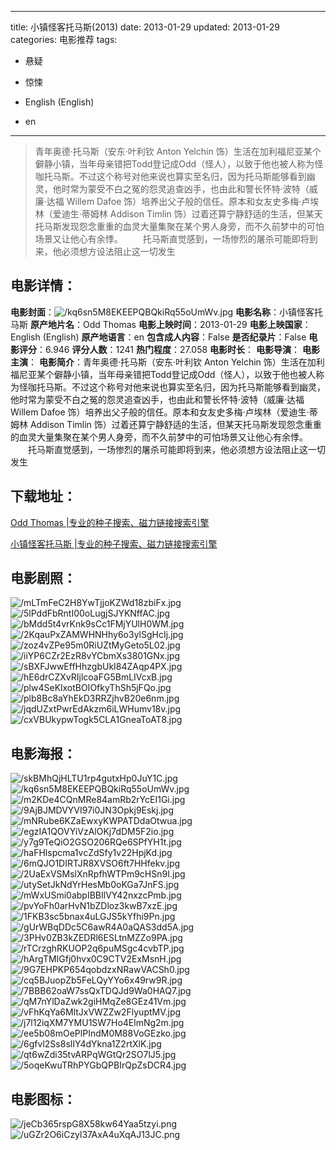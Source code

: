 
---
title: 小镇怪客托马斯(2013)
date: 2013-01-29
updated: 2013-01-29
categories: 电影推荐
tags:
- 悬疑
- 惊悚

- English (English)
- en
---


> 青年奥德·托马斯（安东·叶利钦 Anton Yelchin 饰）生活在加利福尼亚某个僻静小镇，当年母亲错把Todd登记成Odd（怪人），以致于他也被人称为怪咖托马斯。不过这个称号对他来说也算实至名归，因为托马斯能够看到幽灵，他时常为蒙受不白之冤的怨灵追查凶手，也由此和警长怀特·波特（威廉·达福 Willem Dafoe 饰）培养出父子般的信任。原本和女友史多梅·卢埃林（爱迪生·蒂姆林 Addison Timlin 饰）过着还算宁静舒适的生活，但某天托马斯发现怨念重重的血灵大量集聚在某个男人身旁，而不久前梦中的可怕场景又让他心有余悸。  　　托马斯直觉感到，一场惨烈的屠杀可能即将到来，他必须想方设法阻止这一切发生

## **电影详情**：

**电影封面**：<img src="https://image.tmdb.org/t/p/w200/kq6sn5M8EKEEPQBQkiRq55oUmWv.jpg" alt="/kq6sn5M8EKEEPQBQkiRq55oUmWv.jpg" title="/kq6sn5M8EKEEPQBQkiRq55oUmWv.jpg">
**电影名称**：小镇怪客托马斯
**原产地片名**：Odd Thomas
**电影上映时间**：2013-01-29
**电影上映国家**：English (English)
**原产地语言**：en
**包含成人内容**：False
**是否纪录片**：False
**电影评分**：6.946
**评分人数**：1241
**热门程度**：27.058
**电影时长**：
**电影导演**：
**电影主演**：
**电影简介**：青年奥德·托马斯（安东·叶利钦 Anton Yelchin 饰）生活在加利福尼亚某个僻静小镇，当年母亲错把Todd登记成Odd（怪人），以致于他也被人称为怪咖托马斯。不过这个称号对他来说也算实至名归，因为托马斯能够看到幽灵，他时常为蒙受不白之冤的怨灵追查凶手，也由此和警长怀特·波特（威廉·达福 Willem Dafoe 饰）培养出父子般的信任。原本和女友史多梅·卢埃林（爱迪生·蒂姆林 Addison Timlin 饰）过着还算宁静舒适的生活，但某天托马斯发现怨念重重的血灵大量集聚在某个男人身旁，而不久前梦中的可怕场景又让他心有余悸。  　　托马斯直觉感到，一场惨烈的屠杀可能即将到来，他必须想方设法阻止这一切发生

## **下载地址**：
[Odd Thomas |专业的种子搜索、磁力链接搜索引擎](https://movie.amd794.com:2083/?search=Odd%20Thomas&ordering=&mode=match_phrase&page_size=10&page=1)

[小镇怪客托马斯 |专业的种子搜索、磁力链接搜索引擎](https://movie.amd794.com:2083/?search=%E5%B0%8F%E9%95%87%E6%80%AA%E5%AE%A2%E6%89%98%E9%A9%AC%E6%96%AF&ordering=&mode=match_phrase&page_size=10&page=1)
 

## **电影剧照**：
<img src="https://image.tmdb.org/t/p/original/mLTmFeC2H8YwTjjoKZWd18zbiFx.jpg" alt="/mLTmFeC2H8YwTjjoKZWd18zbiFx.jpg" title="/mLTmFeC2H8YwTjjoKZWd18zbiFx.jpg"><img src="https://image.tmdb.org/t/p/original/5lPddFbRntI00oLugjSJYKNffAC.jpg" alt="/5lPddFbRntI00oLugjSJYKNffAC.jpg" title="/5lPddFbRntI00oLugjSJYKNffAC.jpg"><img src="https://image.tmdb.org/t/p/original/bMdd5t4vrKnk9sCc1FMjYUlH0WM.jpg" alt="/bMdd5t4vrKnk9sCc1FMjYUlH0WM.jpg" title="/bMdd5t4vrKnk9sCc1FMjYUlH0WM.jpg"><img src="https://image.tmdb.org/t/p/original/2KqauPxZAMWHNHhy6o3ylSgHcIj.jpg" alt="/2KqauPxZAMWHNHhy6o3ylSgHcIj.jpg" title="/2KqauPxZAMWHNHhy6o3ylSgHcIj.jpg"><img src="https://image.tmdb.org/t/p/original/zoz4vZPe95m0RiUZtMyGeto5L02.jpg" alt="/zoz4vZPe95m0RiUZtMyGeto5L02.jpg" title="/zoz4vZPe95m0RiUZtMyGeto5L02.jpg"><img src="https://image.tmdb.org/t/p/original/iiYP6CZr2EzR8vYCbmXs3801GNx.jpg" alt="/iiYP6CZr2EzR8vYCbmXs3801GNx.jpg" title="/iiYP6CZr2EzR8vYCbmXs3801GNx.jpg"><img src="https://image.tmdb.org/t/p/original/sBXFJwwEffHhzgbUkI84ZAqp4PX.jpg" alt="/sBXFJwwEffHhzgbUkI84ZAqp4PX.jpg" title="/sBXFJwwEffHhzgbUkI84ZAqp4PX.jpg"><img src="https://image.tmdb.org/t/p/original/hE6drCZXvRIjlcoaFG5BmLIVcxB.jpg" alt="/hE6drCZXvRIjlcoaFG5BmLIVcxB.jpg" title="/hE6drCZXvRIjlcoaFG5BmLIVcxB.jpg"><img src="https://image.tmdb.org/t/p/original/plw4SeKlxotBOIOfkyThSh5jFQo.jpg" alt="/plw4SeKlxotBOIOfkyThSh5jFQo.jpg" title="/plw4SeKlxotBOIOfkyThSh5jFQo.jpg"><img src="https://image.tmdb.org/t/p/original/plb8Bc8aYhEkD3RRZjhvB20e6nm.jpg" alt="/plb8Bc8aYhEkD3RRZjhvB20e6nm.jpg" title="/plb8Bc8aYhEkD3RRZjhvB20e6nm.jpg"><img src="https://image.tmdb.org/t/p/original/jqdUZxtPwrEdAkzm6iLWHumv18v.jpg" alt="/jqdUZxtPwrEdAkzm6iLWHumv18v.jpg" title="/jqdUZxtPwrEdAkzm6iLWHumv18v.jpg"><img src="https://image.tmdb.org/t/p/original/cxVBUkypwTogk5CLA1GneaToAT8.jpg" alt="/cxVBUkypwTogk5CLA1GneaToAT8.jpg" title="/cxVBUkypwTogk5CLA1GneaToAT8.jpg">

## **电影海报**：
<img src="https://image.tmdb.org/t/p/original/skBMhQjHLTU1rp4gutxHp0JuY1C.jpg" alt="/skBMhQjHLTU1rp4gutxHp0JuY1C.jpg" title="/skBMhQjHLTU1rp4gutxHp0JuY1C.jpg"><img src="https://image.tmdb.org/t/p/original/kq6sn5M8EKEEPQBQkiRq55oUmWv.jpg" alt="/kq6sn5M8EKEEPQBQkiRq55oUmWv.jpg" title="/kq6sn5M8EKEEPQBQkiRq55oUmWv.jpg"><img src="https://image.tmdb.org/t/p/original/m2KDe4CQnMRe84amRb2rYcEI1Gi.jpg" alt="/m2KDe4CQnMRe84amRb2rYcEI1Gi.jpg" title="/m2KDe4CQnMRe84amRb2rYcEI1Gi.jpg"><img src="https://image.tmdb.org/t/p/original/9AjBJMDVYVI97i0JN3Opkj9Eskj.jpg" alt="/9AjBJMDVYVI97i0JN3Opkj9Eskj.jpg" title="/9AjBJMDVYVI97i0JN3Opkj9Eskj.jpg"><img src="https://image.tmdb.org/t/p/original/mNRube6KZaEwxyKWPATDdaOtwua.jpg" alt="/mNRube6KZaEwxyKWPATDdaOtwua.jpg" title="/mNRube6KZaEwxyKWPATDdaOtwua.jpg"><img src="https://image.tmdb.org/t/p/original/egzIA1QOVYiVzAlOKj7dDM5F2io.jpg" alt="/egzIA1QOVYiVzAlOKj7dDM5F2io.jpg" title="/egzIA1QOVYiVzAlOKj7dDM5F2io.jpg"><img src="https://image.tmdb.org/t/p/original/y7g9TeQiO2GSO206RQe6SPfYH1t.jpg" alt="/y7g9TeQiO2GSO206RQe6SPfYH1t.jpg" title="/y7g9TeQiO2GSO206RQe6SPfYH1t.jpg"><img src="https://image.tmdb.org/t/p/original/haFHlspcma1vcZdSfy1v22HpjKd.jpg" alt="/haFHlspcma1vcZdSfy1v22HpjKd.jpg" title="/haFHlspcma1vcZdSfy1v22HpjKd.jpg"><img src="https://image.tmdb.org/t/p/original/6mQJO1DIRTJR8XVSO6ft7HHfekv.jpg" alt="/6mQJO1DIRTJR8XVSO6ft7HHfekv.jpg" title="/6mQJO1DIRTJR8XVSO6ft7HHfekv.jpg"><img src="https://image.tmdb.org/t/p/original/2UaExVSMslXnRpfhWTPm9cHSn9I.jpg" alt="/2UaExVSMslXnRpfhWTPm9cHSn9I.jpg" title="/2UaExVSMslXnRpfhWTPm9cHSn9I.jpg"><img src="https://image.tmdb.org/t/p/original/utySetJkNdYrHesMb0oKGa7JnFS.jpg" alt="/utySetJkNdYrHesMb0oKGa7JnFS.jpg" title="/utySetJkNdYrHesMb0oKGa7JnFS.jpg"><img src="https://image.tmdb.org/t/p/original/mWxUSmi0abpIBBIlVY42nxzcPmb.jpg" alt="/mWxUSmi0abpIBBIlVY42nxzcPmb.jpg" title="/mWxUSmi0abpIBBIlVY42nxzcPmb.jpg"><img src="https://image.tmdb.org/t/p/original/pvYoFh0arHvN1bZDloz3kwB7xzE.jpg" alt="/pvYoFh0arHvN1bZDloz3kwB7xzE.jpg" title="/pvYoFh0arHvN1bZDloz3kwB7xzE.jpg"><img src="https://image.tmdb.org/t/p/original/1FKB3sc5bnax4uLGJS5kYfhi9Pn.jpg" alt="/1FKB3sc5bnax4uLGJS5kYfhi9Pn.jpg" title="/1FKB3sc5bnax4uLGJS5kYfhi9Pn.jpg"><img src="https://image.tmdb.org/t/p/original/gUrWBqDDc5C6awR4A0aQAS3dd5A.jpg" alt="/gUrWBqDDc5C6awR4A0aQAS3dd5A.jpg" title="/gUrWBqDDc5C6awR4A0aQAS3dd5A.jpg"><img src="https://image.tmdb.org/t/p/original/3PHv0ZB3kZEDRl6ESLtnMZZo9PA.jpg" alt="/3PHv0ZB3kZEDRl6ESLtnMZZo9PA.jpg" title="/3PHv0ZB3kZEDRl6ESLtnMZZo9PA.jpg"><img src="https://image.tmdb.org/t/p/original/rTCrzghRKUOP2q6puMSgc4cvbTP.jpg" alt="/rTCrzghRKUOP2q6puMSgc4cvbTP.jpg" title="/rTCrzghRKUOP2q6puMSgc4cvbTP.jpg"><img src="https://image.tmdb.org/t/p/original/hArgTMIGfj0hvx0C9CTV2ExMsnH.jpg" alt="/hArgTMIGfj0hvx0C9CTV2ExMsnH.jpg" title="/hArgTMIGfj0hvx0C9CTV2ExMsnH.jpg"><img src="https://image.tmdb.org/t/p/original/9G7EHPKP654qobdzxNRawVACSh0.jpg" alt="/9G7EHPKP654qobdzxNRawVACSh0.jpg" title="/9G7EHPKP654qobdzxNRawVACSh0.jpg"><img src="https://image.tmdb.org/t/p/original/cq5BJuopZb5FeLQyYYo6x49rw9R.jpg" alt="/cq5BJuopZb5FeLQyYYo6x49rw9R.jpg" title="/cq5BJuopZb5FeLQyYYo6x49rw9R.jpg"><img src="https://image.tmdb.org/t/p/original/7BBB62oaW7ssQxTDQJd9Wa0HAQ7.jpg" alt="/7BBB62oaW7ssQxTDQJd9Wa0HAQ7.jpg" title="/7BBB62oaW7ssQxTDQJd9Wa0HAQ7.jpg"><img src="https://image.tmdb.org/t/p/original/qM7nYlDaZwk2giHMqZe8GEz41Vm.jpg" alt="/qM7nYlDaZwk2giHMqZe8GEz41Vm.jpg" title="/qM7nYlDaZwk2giHMqZe8GEz41Vm.jpg"><img src="https://image.tmdb.org/t/p/original/vFhKqYa6MltJxVWZZw2FlyuptMV.jpg" alt="/vFhKqYa6MltJxVWZZw2FlyuptMV.jpg" title="/vFhKqYa6MltJxVWZZw2FlyuptMV.jpg"><img src="https://image.tmdb.org/t/p/original/j7l12iqXM7YMU1SW7Ho4ElmNg2m.jpg" alt="/j7l12iqXM7YMU1SW7Ho4ElmNg2m.jpg" title="/j7l12iqXM7YMU1SW7Ho4ElmNg2m.jpg"><img src="https://image.tmdb.org/t/p/original/ee5b08mOePlPIndM0M88VoGEzko.jpg" alt="/ee5b08mOePlPIndM0M88VoGEzko.jpg" title="/ee5b08mOePlPIndM0M88VoGEzko.jpg"><img src="https://image.tmdb.org/t/p/original/6gfvl2Ss8slIY4dYkna1Z2rtXlK.jpg" alt="/6gfvl2Ss8slIY4dYkna1Z2rtXlK.jpg" title="/6gfvl2Ss8slIY4dYkna1Z2rtXlK.jpg"><img src="https://image.tmdb.org/t/p/original/qt6wZdi35tvARPqWGtQr2SO7lJ5.jpg" alt="/qt6wZdi35tvARPqWGtQr2SO7lJ5.jpg" title="/qt6wZdi35tvARPqWGtQr2SO7lJ5.jpg"><img src="https://image.tmdb.org/t/p/original/5oqeKwuTRhPYGbQPBIrQpZsDCR4.jpg" alt="/5oqeKwuTRhPYGbQPBIrQpZsDCR4.jpg" title="/5oqeKwuTRhPYGbQPBIrQpZsDCR4.jpg">

## **电影图标**：
<img src="https://image.tmdb.org/t/p/original/jeCb365rspG8X58kw64Yaa5tzyi.png" alt="/jeCb365rspG8X58kw64Yaa5tzyi.png" title="/jeCb365rspG8X58kw64Yaa5tzyi.png"><img src="https://image.tmdb.org/t/p/original/uGZr2O6iCzyl37AxA4uXqAJ13JC.png" alt="/uGZr2O6iCzyl37AxA4uXqAJ13JC.png" title="/uGZr2O6iCzyl37AxA4uXqAJ13JC.png">

